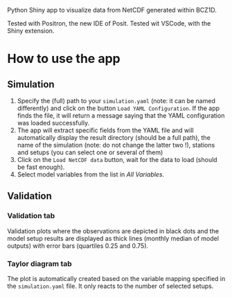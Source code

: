 Python Shiny app to visualize data from NetCDF generated within BCZ1D.

Tested with Positron, the new IDE of Posit.
Tested wit VSCode, with the Shiny extension.

# How to use the app

## Simulation 

1.  Specify the (full) path to your `simulation.yaml` (note: it can be named differently) and click on the button `Load YAML Configuration`. If the app finds the file, it will return a message saying that the YAML configuration was loaded successfully.
2.  The app will extract specific fields from the YAML file and will automatically display the result directory (should be a full path), the name of the simulation (note: do not change the latter two !), stations and setups (you can select one or several of them)
3.   Click on the `Load NetCDF data` button, wait for the data to load (should be fast enough).
4.   Select model variables from the list in *All Variables*.

## Validation 

### Validation tab

Validation plots where the observations are depicted in black dots and the model setup results are displayed as thick lines (monthly median of model outputs) with error bars (quartiles 0.25 and 0.75).

### Taylor diagram tab

The plot is automatically created based on the variable mapping specified in the `simulation.yaml` file. It only reacts to the number of selected setups.
